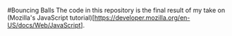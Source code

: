 #Bouncing Balls
The code in this repository is the final result of my take on (Mozilla's JavaScript tutorial)[https://developer.mozilla.org/en-US/docs/Web/JavaScript].